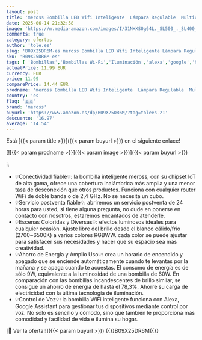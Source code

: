 ```yaml
---
layout: post
title: 'meross Bombilla LED Wifi Inteligente  Lámpara Regulable  Multicolor RGBWW  9W E27  2700-6500K  Compatible con Alexa  Google Home y SmartThings  Paquete de 2'
date: 2025-06-14 21:32:58
image: 'https://m.media-amazon.com/images/I/31N+XS0g64L._SL500_._SL400_.jpg'
comments: true
category: ofertas
author: 'tole.es'
slug: 'B09X25DR6M-es meross Bombilla LED Wifi Inteligente Lámpara Regulable...'
sku: 'B09X25DR6M-es'
tags: [ 'Bombillas','Bombillas Wi-Fi','Iluminación','alexa','google','home','meross','🇪🇸', ]
actualPrice: 11.99 EUR
currency: EUR
price: 11.99
comparePrice: 14.44 EUR
prodname: 'meross Bombilla LED Wifi Inteligente  Lámpara Regulable  Multicolor RGBWW  9W E27  2700-6500K  Compatible con Alexa  Google Home y SmartThings  Paquete de 2'
country: 'es'
flag: '🇪🇸'
brand: 'meross'
buyurl: 'https://www.amazon.es/dp/B09X25DR6M/?tag=tolees-21'
descuento: '16.97'
average: '14.54'
---
```


Está [{{< param title >}}]({{< param buyurl >}}) en el siguiente enlace!

[![{{< param prodname >}}]({{< param image >}})]({{< param buyurl >}})

ℹ️:

- 💡Conectividad fiable💡: la bombilla inteligente meross, con su chipset IoT de alta gama, ofrece una cobertura inalámbrica más amplia y una menor tasa de desconexión que otros productos. Funciona con cualquier router WiFi de doble banda o de 2,4 GHz. No se necesita un cubo.
- 💡Servicio postventa fiable💡: abriremos un servicio postventa de 24 horas para usted, si tiene alguna pregunta, no dude en ponerse en contacto con nosotros, estaremos encantados de atenderle.
- 💡Escenas Coloridas y Diversas💡: efectos luminosos ideales para cualquier ocasión. Ajuste libre del brillo desde el blanco cálido/frío (2700~6500K) a varios colores RGBWW. cada color se puede ajustar para satisfacer sus necesidades y hacer que su espacio sea más creatividad.
- 💡Ahorro de Energía y Amplio Uso💡: crea un horario de encendido y apagado que se enciende automáticamente cuando te levantas por la mañana y se apaga cuando te acuestas. El consumo de energía es de sólo 9W, equivalente a la luminosidad de una bombilla de 60W. En comparación con las bombillas incandescentes de brillo similar, se consigue un ahorro de energía de hasta el 78,3%. Ahorre su carga de electricidad con la última tecnología de iluminación.
- 💡Control de Voz💡: la bombilla WiFi inteligente funciona con Alexa, Google Assistant para gestionar tus dispositivos mediante control por voz. No sólo es sencillo y cómodo, sino que también le proporciona más comodidad y facilidad de vida e ilumina su hogar.

[🛒 Ver la oferta!!]({{< param buyurl >}})
{{<world>}}B09X25DR6M{{</world>}}
